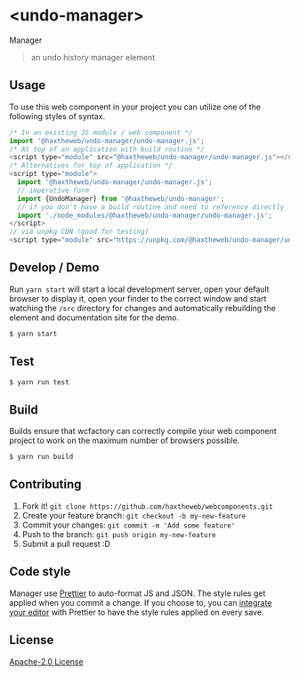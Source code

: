 # &lt;undo-manager&gt;

Manager
> an undo history manager element

## Usage
To use this web component in your project you can utilize one of the following styles of syntax.

```js
/* In an existing JS module / web component */
import '@haxtheweb/undo-manager/undo-manager.js';
/* At top of an application with build routine */
<script type="module" src="@haxtheweb/undo-manager/undo-manager.js"></script>
/* Alternatives for top of application */
<script type="module">
  import '@haxtheweb/undo-manager/undo-manager.js';
  // imperative form
  import {UndoManager} from '@haxtheweb/undo-manager';
  // if you don't have a build routine and need to reference directly
  import './node_modules/@haxtheweb/undo-manager/undo-manager.js';
</script>
// via unpkg CDN (good for testing)
<script type="module" src="https://unpkg.com/@haxtheweb/undo-manager/undo-manager.js"></script>
```

## Develop / Demo
Run `yarn start` will start a local development server, open your default browser to display it, open your finder to the correct window and start watching the `/src` directory for changes and automatically rebuilding the element and documentation site for the demo.
```bash
$ yarn start
```

## Test

```bash
$ yarn run test
```

## Build
Builds ensure that wcfactory can correctly compile your web component project to
work on the maximum number of browsers possible.
```bash
$ yarn run build
```

## Contributing

1. Fork it! `git clone https://github.com/haxtheweb/webcomponents.git`
2. Create your feature branch: `git checkout -b my-new-feature`
3. Commit your changes: `git commit -m 'Add some feature'`
4. Push to the branch: `git push origin my-new-feature`
5. Submit a pull request :D

## Code style

Manager  use [Prettier][prettier] to auto-format JS and JSON.  The style rules get applied when you commit a change.  If you choose to, you can [integrate your editor][prettier-ed] with Prettier to have the style rules applied on every save.

[prettier]: https://github.com/prettier/prettier/
[prettier-ed]: https://github.com/prettier/prettier/#editor-integration
[polyserve]: https://github.com/Polymer/polyserve
[web-component-tester]: https://github.com/Polymer/web-component-tester

## License
[Apache-2.0 License](http://opensource.org/licenses/Apache-2.0)